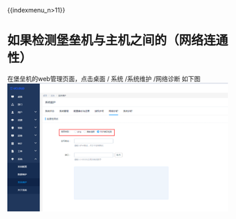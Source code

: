 {{indexmenu_n>11}}

# 如果检测堡垒机与主机之间的（网络连通性）

在堡垒机的web管理页面，点击桌面 / 系统 /系统维护 /网络诊断
如下图
![](/images/faq_super/网络连通性.png)
